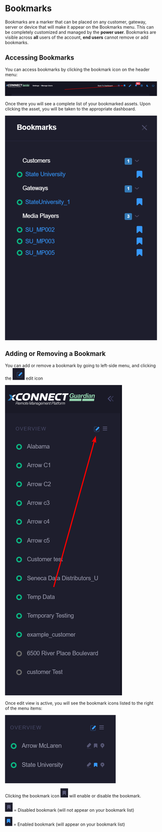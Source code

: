 # Bookmarks
Bookmarks are a marker that can be placed on any customer, gateway, server or device that will make it appear on the Bookmarks menu. 
This can be completely customized and managed by the **power user**. Bookmarks are visible across **all** users of the account, **end users** cannot remove or add bookmarks.

## Accessing Bookmarks
You can access bookmarks by clicking the bookmark icon on the header menu:

![Side Navigation](images/menu_bookmarks.png "Bookmarks")

Once there you will see a complete list of your bookmarked assets. Upon clicking the asset, you will be taken to the appropriate dashboard.

![Side Navigation](images/bookmarks_menu.png "Bookmarks")

## Adding or Removing a Bookmark
You can add or remove a bookmark by going to left-side menu, and clicking the ![Side Navigation](images/navigation_edit.png "Bookmarks")  edit icon

![Side Navigation](images/menu_bookmarks_edit.png "Bookmarks")

Once edit view is active, you will see the bookmark icons listed to the right of the menu items: 

![Side Navigation](images/bookmarks_edit_mode.png "Bookmarks Edit")

Clicking the bookmark icon ![Side Navigation](images/bookmark_icon.png "Bookmarks Icon") will enable or disable the bookmark. 

![Side Navigation](images/bookmark_icon.png "Bookmarks Icon") = Disabled bookmark (will not appear on your bookmark list)

![Side Navigation](images/bookmark_icon_filled.png "Bookmarks Enabled") = Enabled bookmark (will appear on your bookmark list)